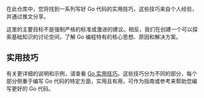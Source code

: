 在此仓库中，您将找到一系列写好 Go 代码的实用技巧，这些技巧来自个人经验，并通过推文分享。  

这里的主要目标不是强制严格的标准或激进的建议。相反，我们在创建一个可以探索基础知识的讨论空间，了解 Go 编程特有的核心思想、原因和解决方案。

## 实用技巧

有关更详细的说明和示例，请查看 [Go 实用技巧](https://github.com/honlu/go-tips/blob/main/tips-ch.md)。这些技巧分为不同的部分，每个部分侧重于编写 Go 代码的特定方面，实用且有用，可作为指南或参考来帮助您编写更好的 Go 代码。

